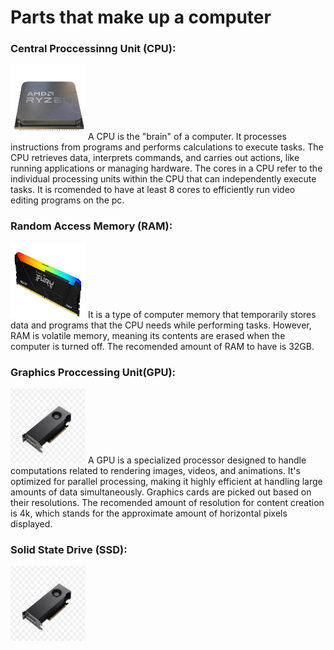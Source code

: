 # Parts that make up a computer

### Central Proccessinng Unit (CPU): 

<img src="https://github.com/TedLessmann/Final_Project/blob/main/images/Screenshot%202024-12-10%20184653.png" alt="Fishing Rod" width="120" height="120">
A CPU is the "brain" of a computer. It processes instructions from programs and performs calculations to execute tasks. The CPU retrieves data, interprets commands, and carries out actions, like running applications or managing hardware. The cores in a CPU refer to the individual processing units within the CPU that can independently execute tasks. It is rcomended to have at least 8 cores to efficiently run video editing programs on the pc.

### Random Access Memory (RAM):

<img src="https://github.com/TedLessmann/Final_Project/blob/main/images/Screenshot%202024-12-10%20193817.png" alt="Fishing Rod" width="120" height="120">
It is a type of computer memory that temporarily stores data and programs that the CPU needs while performing tasks. However, RAM is volatile memory, meaning its contents are erased when the computer is turned off. The recomended amount of RAM to have is 32GB.

### Graphics Proccessing Unit(GPU):
<img src="https://github.com/TedLessmann/Final_Project/blob/main/images/Screenshot%202024-12-10%20201431.png" alt="Fishing Rod" width="120" height="120">
A GPU is a specialized processor designed to handle computations related to rendering images, videos, and animations. It's optimized for parallel processing, making it highly efficient at handling large amounts of data simultaneously. Graphics cards are picked out based on their resolutions. The recomended amount of resolution for content creation is 4k, which stands for the approximate amount of horizontal pixels displayed.

### Solid State Drive (SSD):
<img src="https://github.com/TedLessmann/Final_Project/blob/main/images/Screenshot%202024-12-10%20201431.png" alt="Fishing Rod" width="120" height="120">




